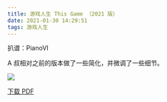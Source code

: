 ```yaml
---
title: 游戏人生 This Game （2021 版）
date: 2021-01-30 14:29:51
tags: 游戏人生
---
```


扒谱：PianoVI

A 叔相对之前的版本做了一些简化，并微调了一些细节。

![](https://p.pstatp.com/origin/137e100039f0723f38126)

[下载 PDF](https://files.catbox.moe/qjxw4g.pdf)